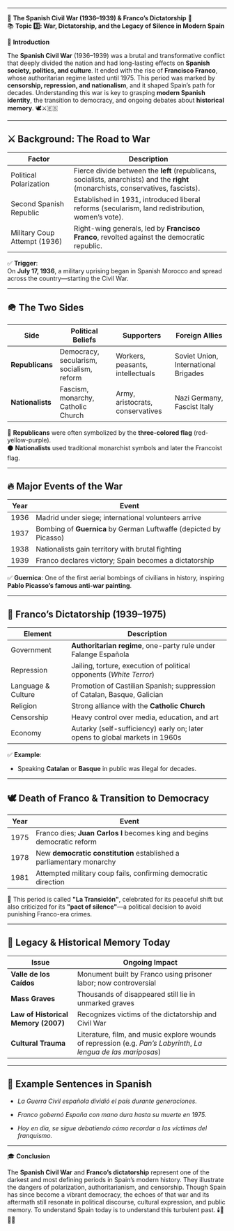 
---
🌟 **The Spanish Civil War (1936–1939) & Franco’s Dictatorship** 🌟  
📚 **Topic 3️⃣: War, Dictatorship, and the Legacy of Silence in Modern Spain**

📘 **Introduction**

The **Spanish Civil War** (1936–1939) was a brutal and transformative conflict that deeply divided the nation and had long-lasting effects on **Spanish society, politics, and culture**. It ended with the rise of **Francisco Franco**, whose authoritarian regime lasted until 1975. This period was marked by **censorship, repression, and nationalism**, and it shaped Spain’s path for decades. Understanding this war is key to grasping **modern Spanish identity**, the transition to democracy, and ongoing debates about **historical memory**. 🕊️⚔️🇪🇸

---

## ⚔️ **Background: The Road to War**

|Factor|Description|
|---|---|
|Political Polarization|Fierce divide between the **left** (republicans, socialists, anarchists) and the **right** (monarchists, conservatives, fascists).|
|Second Spanish Republic|Established in 1931, introduced liberal reforms (secularism, land redistribution, women’s vote).|
|Military Coup Attempt (1936)|Right-wing generals, led by **Francisco Franco**, revolted against the democratic republic.|

✅ **Trigger**:  
On **July 17, 1936**, a military uprising began in Spanish Morocco and spread across the country—starting the Civil War.

---

## 🪖 **The Two Sides**

|Side|Political Beliefs|Supporters|Foreign Allies|
|---|---|---|---|
|**Republicans**|Democracy, secularism, socialism, reform|Workers, peasants, intellectuals|Soviet Union, International Brigades|
|**Nationalists**|Fascism, monarchy, Catholic Church|Army, aristocrats, conservatives|Nazi Germany, Fascist Italy|

🔴 **Republicans** were often symbolized by the **three-colored flag** (red-yellow-purple).  
⚫ **Nationalists** used traditional monarchist symbols and later the Francoist flag.

---

## 🔥 **Major Events of the War**

|Year|Event|
|---|---|
|1936|Madrid under siege; international volunteers arrive|
|1937|Bombing of **Guernica** by German Luftwaffe (depicted by Picasso)|
|1938|Nationalists gain territory with brutal fighting|
|1939|Franco declares victory; Spain becomes a dictatorship|

✅ **Guernica**: One of the first aerial bombings of civilians in history, inspiring **Pablo Picasso’s famous anti-war painting**.

---

## 🧱 **Franco’s Dictatorship (1939–1975)**

|Element|Description|
|---|---|
|Government|**Authoritarian regime**, one-party rule under Falange Española|
|Repression|Jailing, torture, execution of political opponents (_White Terror_)|
|Language & Culture|Promotion of Castilian Spanish; suppression of Catalan, Basque, Galician|
|Religion|Strong alliance with the **Catholic Church**|
|Censorship|Heavy control over media, education, and art|
|Economy|Autarky (self-sufficiency) early on; later opens to global markets in 1960s|

✅ **Example**:

- Speaking **Catalan** or **Basque** in public was illegal for decades.
    

---

## 🕊️ **Death of Franco & Transition to Democracy**

|Year|Event|
|---|---|
|1975|Franco dies; **Juan Carlos I** becomes king and begins democratic reform|
|1978|New **democratic constitution** established a parliamentary monarchy|
|1981|Attempted military coup fails, confirming democratic direction|

🔁 This period is called **"La Transición"**, celebrated for its peaceful shift but also criticized for its **"pact of silence"**—a political decision to avoid punishing Franco-era crimes.

---

## 🧠 **Legacy & Historical Memory Today**

|Issue|Ongoing Impact|
|---|---|
|**Valle de los Caídos**|Monument built by Franco using prisoner labor; now controversial|
|**Mass Graves**|Thousands of disappeared still lie in unmarked graves|
|**Law of Historical Memory (2007)**|Recognizes victims of the dictatorship and Civil War|
|**Cultural Trauma**|Literature, film, and music explore wounds of repression (e.g. _Pan’s Labyrinth_, _La lengua de las mariposas_)|

---

## 📖 **Example Sentences in Spanish**

- _La Guerra Civil española dividió el país durante generaciones._
    
- _Franco gobernó España con mano dura hasta su muerte en 1975._
    
- _Hoy en día, se sigue debatiendo cómo recordar a las víctimas del franquismo._
    

---

🎓 **Conclusion**

The **Spanish Civil War** and **Franco’s dictatorship** represent one of the darkest and most defining periods in Spain’s modern history. They illustrate the dangers of polarization, authoritarianism, and censorship. Though Spain has since become a vibrant democracy, the echoes of that war and its aftermath still resonate in political discourse, cultural expression, and public memory. To understand Spain today is to understand this turbulent past. 🕯️📜🇪🇸